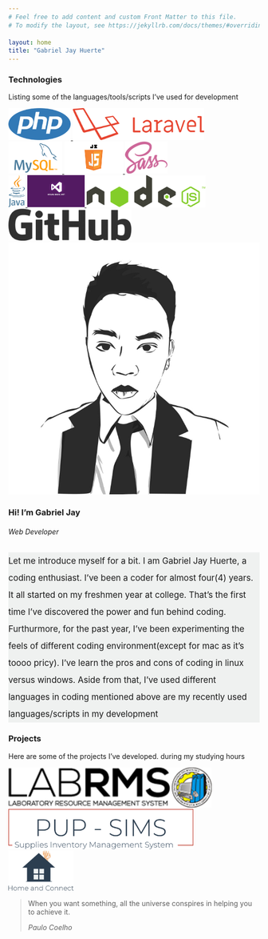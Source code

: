 ```yaml
---
# Feel free to add content and custom Front Matter to this file.
# To modify the layout, see https://jekyllrb.com/docs/themes/#overriding-theme-defaults

layout: home
title: "Gabriel Jay Huerte"
---
```

<section id="content-body">
	<div class="container-fluid">
	    <section id="technologies-used-section">
	    	<div class="my-5">
			    <div class="col-sm-12">
			        <h1 class="text-center font-roboto">Technologies</h1>
			    </div>
			    <div class="col-sm-12">
			        <p class="text-center font-montserrat">Listing some of the languages/tools/scripts I’ve used for development</p>
			    </div>
			    <div class="col-sm-12 text-center my-5">
			        <a href="#">
			            <img class="img m-5" height="64px" src="/images/technologies/php-logo.png" />
			        </a>
			        <a href="#">
			            <img class="img m-5" height="64px" src="/images/technologies/laravel-logo.png" />
			        </a>
			        <a href="#">
			            <img class="img m-5" height="64px" src="/images/technologies/mysql-logo.png" />
			        </a>
			        <a href="#">
			            <img class="img m-5" height="64px" src="/images/technologies/javascript-logo.png" />
			        </a>
			        <a href="#">
			            <img class="img m-5" height="64px" src="/images/technologies/sass-logo.png" />
			        </a>
			    </div>
			    <div class="col-sm-12 text-center">
			        <a href="#">
			            <img class="img m-5" height="64px" src="/images/technologies/java-logo.png" />
			        </a>
			        <a href="#">
			            <img class="img m-5" height="64px" src="/images/technologies/vbnet-logo.png" />
			        </a>
			        <a href="#">
			            <img class="img m-5" height="64px" src="/images/technologies/nodejs-logo.png" />
			        </a>
			        <a href="#">
			            <img class="img m-5" height="64px" src="/images/technologies/github-logo.png" />
			        </a>
			    </div>
			</div>    	
		</section>
	    <section id="about-section">
	    	<div class="row">
			    <div class="col-md-4">
			        <div class="col-sm-12">
			            <a href="#">
			                <img class="img-fluid" src="/images/vector-image.jpg" />
			            </a>
			        </div>
			        <div class="col-sm-12 text-center">
			            <h3 class="mt-4 font-montserrat">Hi! I’m Gabriel Jay</h3>
			            <h6 class="mt-2 font-montserrat">Web Developer</h6>
			        </div>
			    </div>
			    <div class="col-md-8 mt-2" style="background-color: #eff1f0;">
			        <p class="text-justify py-3 px-2" style="line-height: 2em; font-size: 17px;">
			            Let me introduce myself for a bit. I am Gabriel Jay Huerte, a coding enthusiast. I’ve been a coder for almost four(4) years. It all started on my freshmen year at college. That’s the first time I’ve discovered the power and fun behind coding. Furthurmore, for the past year, I’ve been experimenting the feels of different coding environment(except for mac as it’s toooo pricy). I’ve learn the pros and cons of coding in linux versus windows. Aside from that, I’ve used different languages in coding mentioned above are my recently used languages/scripts in my development
			        </p>
			    </div>
			</div>    
		</section>
	    <section id="projects-section mb-3">
		    <div class="row mt-5 d-flex justify-content-center align-items-center">
				<div class="row">
					<div class="col-sm-12">
						<h1 class="font-roboto text-center">Projects</h1>
					</div>
					<div class="col-sm-12">
						<p class="font-montserrat text-center">Here are some of the projects I’ve developed. during my studying hours</p>
					</div>
				</div>
				<div class="row px-2 mx-2 d-flex justify-content-center align-items-center">
					<div class="col-md-4">
						<a href="https://github.com/gjhuerte/labrms" class="col-sm-12">
							<img class="rounded mx-auto img-fluid d-block" height="80px" src="/images/projects/labrms-logo.png" />
						</a>
					</div>
					<div class="col-md-4">
						<a href="https://github.com/gjhuerte/sims" class="col-sm-12">
							<img class="rounded mx-auto img-fluid d-block" height="80px" src="/images/projects/sims-logo.png" />
						</a>
					</div>
					<div class="col-md-4">
						<a href="#" class="col-sm-12">
							<img class="rounded mx-auto img-fluid d-block" height="80px" src="/images/projects/homeandconnect-logo.png" />
						</a>
					</div>
				</div>
			</div>    
		</section>
	    <section id="simple-quote-section" class="row bg-cloud-white p-5">
	    	<blockquote class="blockquote text-center">
			    <p class="mr-0 display-4 font-montserrat">When you want something, all the universe conspires in helping you to achieve it.</p>
			    <footer class="blockquote-footer font-montserrat"><cite title="Source Title">Paulo Coelho</cite></footer>
			</blockquote>    
		</section>
	</div>
</section>